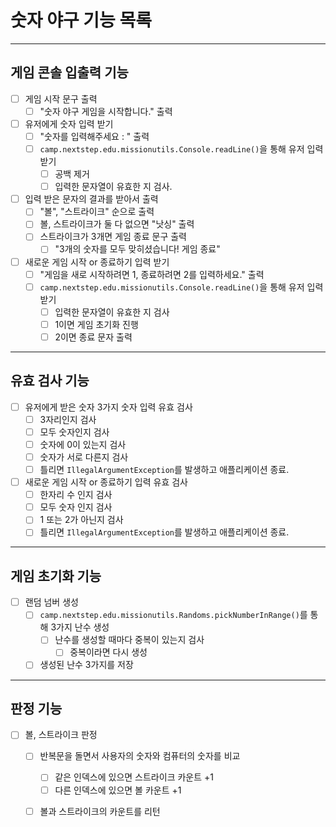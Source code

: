 # 숫자 야구 기능 목록

---
## 게임 콘솔 입출력 기능 
- [ ] 게임 시작 문구 출력
  - [ ] "숫자 야구 게임을 시작합니다." 출력
- [ ] 유저에게 숫자 입력 받기
  - [ ] "숫자를 입력해주세요 : " 출력
  - [ ] `camp.nextstep.edu.missionutils.Console.readLine()`을 통해 유저 입력 받기
    - [ ] 공백 제거
    - [ ] 입력한 문자열이 유효한 지 검사.
- [ ] 입력 받은 문자의 결과를 받아서 출력
  - [ ] "볼", "스트라이크" 순으로 출력
  - [ ] 볼, 스트라이크가 둘 다 없으면 "낫싱" 출력
  - [ ] 스트라이크가 3개면 게임 종료 문구 출력
    - [ ] "3개의 숫자를 모두 맞히셨습니다! 게임 종료"
- [ ] 새로운 게임 시작 or 종료하기 입력 받기
    - [ ] "게임을 새로 시작하려면 1, 종료하려면 2를 입력하세요." 출력
    - [ ] `camp.nextstep.edu.missionutils.Console.readLine()`을 통해 유저 입력 받기
      - [ ] 입력한 문자열이 유효한 지 검사
      - [ ] 1이면 게임 초기화 진행
      - [ ] 2이면 종료 문자 출력
---
## 유효 검사 기능
- [ ] 유저에게 받은 숫자 3가지 숫자 입력 유효 검사
  - [ ] 3자리인지 검사
  - [ ] 모두 숫자인지 검사
  - [ ] 숫자에 0이 있는지 검사
  - [ ] 숫자가 서로 다른지 검사
  - [ ] 틀리면 `IllegalArgumentException`를 발생하고 애플리케이션 종료.
- [ ] 새로운 게임 시작 or 종료하기 입력 유효 검사
    - [ ] 한자리 수 인지 검사
    - [ ] 모두 숫자 인지 검사
    - [ ] 1 또는 2가 아닌지 검사
    - [ ] 틀리면 `IllegalArgumentException`를 발생하고 애플리케이션 종료.
---
## 게임 초기화 기능
- [ ] 랜덤 넘버 생성
  - [ ] `camp.nextstep.edu.missionutils.Randoms.pickNumberInRange()`를 통해 3가지 난수 생성
    - [ ] 난수를 생성할 때마다 중복이 있는지 검사 
      - [ ] 중복이라면 다시 생성
  - [ ] 생성된 난수 3가지를 저장
---
## 판정 기능
- [ ] 볼, 스트라이크 판정
  - [ ] 반복문을 돌면서 사용자의 숫자와 컴퓨터의 숫자를 비교
    - [ ] 같은 인덱스에 있으면 스트라이크 카운트 +1
    - [ ] 다른 인덱스에 있으면 볼 카운트 +1
  - [ ] 볼과 스트라이크의 카운트를 리턴

